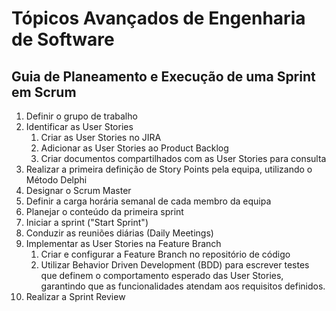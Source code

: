 # Tópicos Avançados de Engenharia de Software

## Guia de Planeamento e Execução de uma Sprint em Scrum

1. Definir o grupo de trabalho
2. Identificar as User Stories
   1. Criar as User Stories no JIRA
   2. Adicionar as User Stories ao Product Backlog
   3. Criar documentos compartilhados com as User Stories para consulta
3. Realizar a primeira definição de Story Points pela equipa, utilizando o Método Delphi
4. Designar o Scrum Master
5. Definir a carga horária semanal de cada membro da equipa
6. Planejar o conteúdo da primeira sprint
7. Iniciar a sprint ("Start Sprint")
8. Conduzir as reuniões diárias (Daily Meetings)
9. Implementar as User Stories na Feature Branch
   1. Criar e configurar a Feature Branch no repositório de código
   2. Utilizar Behavior Driven Development (BDD) para escrever testes que definem o comportamento esperado das User Stories, garantindo que as funcionalidades atendam aos requisitos definidos.
10. Realizar a Sprint Review
